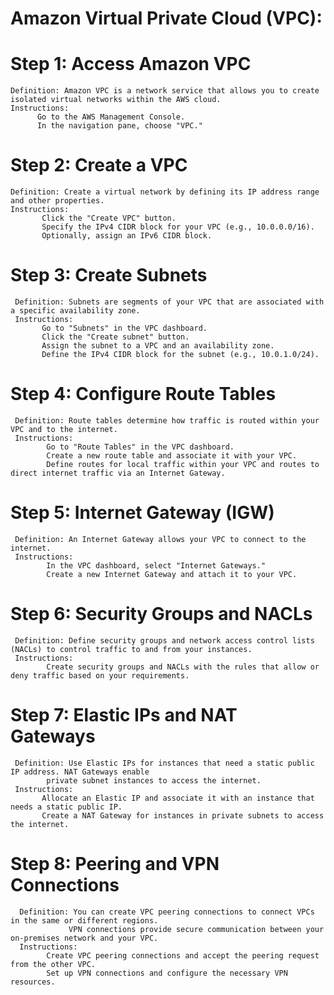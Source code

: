 # Amazon Virtual Private Cloud (VPC):

# Step 1: Access Amazon VPC
    Definition: Amazon VPC is a network service that allows you to create isolated virtual networks within the AWS cloud.
    Instructions:
          Go to the AWS Management Console.
          In the navigation pane, choose "VPC."

# Step 2: Create a VPC
    Definition: Create a virtual network by defining its IP address range and other properties.
    Instructions:
           Click the "Create VPC" button.
           Specify the IPv4 CIDR block for your VPC (e.g., 10.0.0.0/16).
           Optionally, assign an IPv6 CIDR block.

# Step 3: Create Subnets
     Definition: Subnets are segments of your VPC that are associated with a specific availability zone.
     Instructions:
           Go to "Subnets" in the VPC dashboard.
           Click the "Create subnet" button.
           Assign the subnet to a VPC and an availability zone.
           Define the IPv4 CIDR block for the subnet (e.g., 10.0.1.0/24).

# Step 4: Configure Route Tables
     Definition: Route tables determine how traffic is routed within your VPC and to the internet.
     Instructions:
            Go to "Route Tables" in the VPC dashboard.
            Create a new route table and associate it with your VPC.
            Define routes for local traffic within your VPC and routes to direct internet traffic via an Internet Gateway.

# Step 5: Internet Gateway (IGW)
     Definition: An Internet Gateway allows your VPC to connect to the internet.
     Instructions:
            In the VPC dashboard, select "Internet Gateways."
            Create a new Internet Gateway and attach it to your VPC.

# Step 6: Security Groups and NACLs
     Definition: Define security groups and network access control lists (NACLs) to control traffic to and from your instances.
     Instructions:
            Create security groups and NACLs with the rules that allow or deny traffic based on your requirements.

# Step 7: Elastic IPs and NAT Gateways
     Definition: Use Elastic IPs for instances that need a static public IP address. NAT Gateways enable 
            private subnet instances to access the internet.
     Instructions:
           Allocate an Elastic IP and associate it with an instance that needs a static public IP.
           Create a NAT Gateway for instances in private subnets to access the internet.

# Step 8: Peering and VPN Connections
      Definition: You can create VPC peering connections to connect VPCs in the same or different regions. 
                 VPN connections provide secure communication between your on-premises network and your VPC.
      Instructions:
            Create VPC peering connections and accept the peering request from the other VPC.
            Set up VPN connections and configure the necessary VPN resources.
